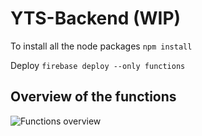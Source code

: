 # YTS-Backend (WIP)

To install all the node packages
```npm install```

Deploy
```firebase deploy --only functions```

## Overview of the functions

![Functions overview](https://github.com/evanzummeren/yts-backend/raw/master/static/functions%402x.png "Functions overview")
